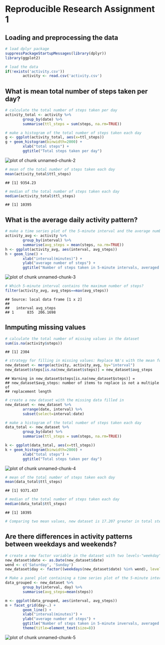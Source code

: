 # Reproducible Research Assignment 1

## Loading and preprocessing the data

```r
# load dplyr package
suppressPackageStartupMessages(library(dplyr))
library(ggplot2)

# load the data
if(!exists('activity.csv'))
        activity <- read.csv('activity.csv')
```

## What is mean total number of steps taken per day?

```r
# calculate the total number of steps taken per day
activity_total <- activity %>%
        group_by(date) %>%
        summarise(ttl_steps = sum(steps, na.rm=TRUE))

# make a histogram of the total number of steps taken each day
g <- ggplot(activity_total, aes(x=ttl_steps))
g + geom_histogram(binwidth=2000) + 
        xlab("total steps") +
        ggtitle("Total steps taken per day")
```

![plot of chunk unnamed-chunk-2](figure/unnamed-chunk-2-1.png) 

```r
# mean of the total number of steps taken each day
mean(activity_total$ttl_steps)
```

```
## [1] 9354.23
```

```r
# median of the total number of steps taken each day
median(activity_total$ttl_steps)
```

```
## [1] 10395
```

## What is the average daily activity pattern?

```r
# make a time series plot of the 5-minute interval and the average number of steps taken
activity_avg <- activity %>%
        group_by(interval) %>%
        summarise(avg_steps = mean(steps, na.rm=TRUE))
h <- ggplot(activity_avg, aes(interval, avg_steps))
h + geom_line() +
        xlab("interval(minutes)") +
        ylab("average number of steps") +
        ggtitle("Number of steps taken in 5-minute intervals, averaged across all days")
```

![plot of chunk unnamed-chunk-3](figure/unnamed-chunk-3-1.png) 

```r
# Which 5-minute interval contains the maximum number of steps?
filter(activity_avg, avg_steps==max(avg_steps))
```

```
## Source: local data frame [1 x 2]
## 
##   interval avg_steps
## 1      835  206.1698
```

## Inmputing missing values

```r
# calculate the total number of missing values in the dataset
sum(is.na(activity$steps))
```

```
## [1] 2304
```

```r
# strategy for filling in missing values: Replace NA's with the mean for that 5-minute interval
new_dataset <- merge(activity, activity_avg, by="interval")
new_dataset$steps[is.na(new_dataset$steps)] = new_dataset$avg_steps
```

```
## Warning in new_dataset$steps[is.na(new_dataset$steps)] =
## new_dataset$avg_steps: number of items to replace is not a multiple of
## replacement length
```

```r
# create a new dataset with the missing data filled in
new_dataset <- new_dataset %>%
        arrange(date, interval) %>%
        subset(select=interval:date)

# make a histogram of the total number of steps taken each day
data_total <- new_dataset %>%
        group_by(date) %>%
        summarise(ttl_steps = sum(steps, na.rm=TRUE))

k <- ggplot(data_total, aes(x=ttl_steps))
k + geom_histogram(binwidth=2000) +
        xlab("total steps") +
        ggtitle("Total steps taken per day")
```

![plot of chunk unnamed-chunk-4](figure/unnamed-chunk-4-1.png) 

```r
# mean of the total number of steps taken each day
mean(data_total$ttl_steps)
```

```
## [1] 9371.437
```

```r
# median of the total number of steps taken each day
median(data_total$ttl_steps)
```

```
## [1] 10395
```

```r
# Comparing two mean values, new dataset is 17.207 greater in total steps per day. Median values do not differ. Histograms show no change because the difference is insignificant. In my experiment, impact of imputing missing values is insignificant.
```

## Are there differences in activity patterns between weekdays and weekends?

```r
# create a new factor variable in the dataset with two levels-"weekday" and "weekend"
new_dataset$date <- as.Date(new_dataset$date)
wend <- c('Saturday', 'Sunday')
new_dataset$day <- factor((weekdays(new_dataset$date) %in% wend), levels=c('FALSE', 'TRUE'), labels=c('weekday', 'weekend'))

# Make a panel plot containing a time series plot of the 5-minute interval (x-axis) and the average number of steps taken, averaged across all weekday days or weekend days (y-axis).
data_grouped <- new_dataset %>%
        group_by(interval, day) %>%
        summarise(avg_steps=mean(steps))

m <- ggplot(data_grouped, aes(interval, avg_steps))
m + facet_grid(day~.) +
        geom_line() +
        xlab("interval(minutes)") +
        ylab("average number of steps") +
        ggtitle("Number of steps taken in 5-minute invervals, averaged across all weekday days or weekend days") +
        theme(title=element_text(size=8))
```

![plot of chunk unnamed-chunk-5](figure/unnamed-chunk-5-1.png) 
